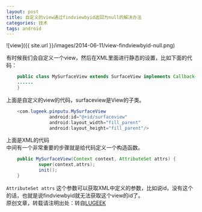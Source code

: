 ```yaml
---
layout: post
title: 自定义的view通过findviewbyid返回为null的解决办法
categories: 技术
tags: android
---
```


![view]({{ site.url }}/images/2014-06-11/view-findviewbyid-null.png)

有时候我们会自定义一个view，然后在XML里面进行静态的设置，比如下面的代码： 
 
```java
    public class MySurfaceView extends SurfaceView implements Callback{
    ......
    }
```
上面是自定义的view的代码，surfaceview是View的子类。 
 
```java
    <com.lugeek.pinputu.MySurfaceView
    	        android:id="@+id/surfaceview"
    	        android:layout_width="fill_parent"
    	        android:layout_height="fill_parent"/>
```
上面是XML的代码  
中间有一个非常重要的步骤就是给代码定义一个构造函数。  

```java
    public MySurfaceView(Context context, AttributeSet attrs) {
            super(context,attrs); 
            init();
    }
```
`AttributeSet attrs` 这个参数可以获取XML中定义的参数，比如说id，没有这个的话，也就是说findviewbyid就无法获取这个view的id了。  
原创文章，转载请注明出处：转自[LUGEEK](http://www.lugeek.com/)
